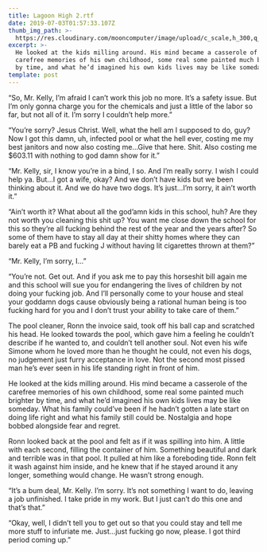 ```yaml
---
title: Lagoon High 2.rtf
date: 2019-07-03T01:57:33.107Z
thumb_img_path: >-
  https://res.cloudinary.com/mooncomputer/image/upload/c_scale,h_300,q_auto:best/v1562120061/Moon%20Computer%20Blog/RTF/Lagoon%20High/lagoon-high-2--david-lundgren-EbwXvzIeUUk-unsplash--glitched.jpg
excerpt: >-
  He looked at the kids milling around. His mind became a casserole of the
  carefree memories of his own childhood, some real some painted much brighter
  by time, and what he’d imagined his own kids lives may be like someday.
template: post
---
```

“So, Mr. Kelly, I’m afraid I can’t work this job no more. It’s a safety issue. But I’m only gonna charge you for the chemicals and just a little of the labor so far, but not all of it. I’m sorry I couldn’t help more.”

“You’re sorry? Jesus Christ. Well, what the hell am I supposed to do, guy? Now I got this damn, uh, infected pool or what the hell ever, costing me my best janitors and now also costing me…Give that here. Shit. Also costing me $603.11 with nothing to god damn show for it.”

“Mr. Kelly, sir, I know you’re in a bind, I so. And I’m really sorry. I wish I could help ya. But…I got a wife, okay? And we don’t have kids but we been thinking about it. And we do have two dogs. It’s just…I’m sorry, it ain’t worth it.”

“Ain’t worth it? What about all the god’amn kids in this school, huh? Are they not worth you cleaning this shit up? You want me close down the school for this so they’re all fucking behind the rest of the year and the years after? So some of them have to stay all day at their shitty homes where they can barely eat a PB and fucking J without having lit cigarettes thrown at them?”

“Mr. Kelly, I’m sorry, I…”

“You’re not. Get out. And if you ask me to pay this horseshit bill again me and this school will sue you for endangering the lives of children by not doing your fucking job. And I’ll personally come to your house and steal your goddamn dogs cause obviously being a rational human being is too fucking hard for you and I don’t trust your ability to take care of them.”

The pool cleaner, Ronn the invoice said, took off his ball cap and scratched his head. He looked towards the pool, which gave him a feeling he couldn’t describe if he wanted to, and couldn’t tell another soul. Not even his wife Simone whom he loved more than he thought he could, not even his dogs, no judgement just furry acceptance in love. Not the second most pissed man he’s ever seen in his life standing right in front of him. 

He looked at the kids milling around. His mind became a casserole of the carefree memories of his own childhood, some real some painted much brighter by time, and what he’d imagined his own kids lives may be like someday.  What his family could’ve been if he hadn’t gotten a late start on doing life right and what his family still could be. Nostalgia and hope bobbed alongside fear and regret.

Ronn looked back at the pool and felt as if it was spilling into him. A little with each second, filling the container of him. Something beautiful and dark and terrible was in that pool. It pulled at him like a foreboding tide. Ronn felt it wash against him inside, and he knew that if he stayed around it any longer, something would change. He wasn’t strong enough. 

“It’s a bum deal, Mr. Kelly. I’m sorry. It’s not something I want to do, leaving a job unfinished. I take pride in my work. But I just can’t do this one and that’s that.”

“Okay, well, I didn’t tell you to get out so that you could stay and tell me more stuff to infuriate me. Just…just fucking go now, please. I got third period coming up.”
